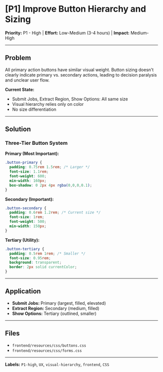 # [P1] Improve Button Hierarchy and Sizing

**Priority:** P1 - High | **Effort:** Low-Medium (3-4 hours) | **Impact:** Medium-High

---

## Problem

All primary action buttons have similar visual weight. Button sizing doesn't clearly indicate primary vs. secondary actions, leading to decision paralysis and unclear user flow.

**Current State:**
- Submit Jobs, Extract Region, Show Options: All same size
- Visual hierarchy relies only on color
- No size differentiation

---

## Solution

### Three-Tier Button System

**Primary (Most Important):**
```css
.button-primary {
  padding: 0.75rem 1.5rem; /* Larger */
  font-size: 1.1rem;
  font-weight: 600;
  min-width: 160px;
  box-shadow: 0 2px 4px rgba(0,0,0,0.1);
}
```

**Secondary (Important):**
```css
.button-secondary {
  padding: 0.6rem 1.2rem; /* Current size */
  font-size: 1rem;
  font-weight: 500;
  min-width: 150px;
}
```

**Tertiary (Utility):**
```css
.button-tertiary {
  padding: 0.5rem 1rem; /* Smaller */
  font-size: 0.95rem;
  background: transparent;
  border: 2px solid currentColor;
}
```

---

## Application

- **Submit Jobs:** Primary (largest, filled, elevated)
- **Extract Region:** Secondary (medium, filled)
- **Show Options:** Tertiary (outlined, smaller)

---

## Files

- `frontend/resources/css/buttons.css`
- `frontend/resources/css/forms.css`

---

**Labels:** `P1-high`, `UX`, `visual-hierarchy`, `frontend`, `CSS`
